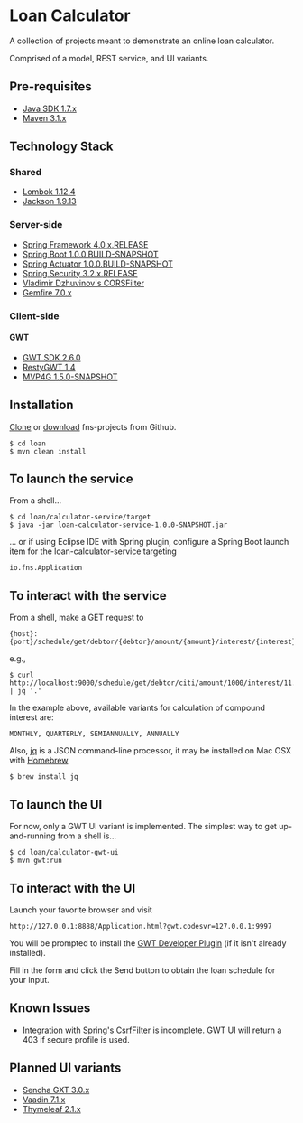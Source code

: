 # Loan Calculator
A collection of projects meant to demonstrate an online loan calculator. 

Comprised of a model, REST service, and UI variants.

## Pre-requisites
* [Java SDK 1.7.x](http://www.oracle.com/technetwork/java/javase/downloads/jdk7-downloads-1880260.html)
* [Maven 3.1.x](http://maven.apache.org/download.cgi)

## Technology Stack

### Shared
* [Lombok 1.12.4](http://projectlombok.org/)
* [Jackson 1.9.13](http://jackson.codehaus.org/)

### Server-side
* [Spring Framework 4.0.x.RELEASE](http://projects.spring.io/spring-framework/)
* [Spring Boot 1.0.0.BUILD-SNAPSHOT](http://projects.spring.io/spring-boot/)
* [Spring Actuator 1.0.0.BUILD-SNAPSHOT](http://projects.spring.io/spring-boot/docs/spring-boot-actuator/README.html)
* [Spring Security 3.2.x.RELEASE](http://projects.spring.io/spring-security/)
* [Vladimir Dzhuvinov's CORSFilter](http://software.dzhuvinov.com/cors-filter.html)
* [Gemfire 7.0.x](http://www.gopivotal.com/products/pivotal-gemfire)

### Client-side

#### GWT
* [GWT SDK 2.6.0](http://www.gwtproject.org/release-notes.html#Release_Notes_2_6_0)
* [RestyGWT 1.4](http://restygwt.fusesource.org/documentation/restygwt-user-guide.html)
* [MVP4G 1.5.0-SNAPSHOT](https://code.google.com/p/mvp4g/)

## Installation
[Clone](https://github.com/fastnsilver/fns-projects.git) or [download](https://github.com/fastnsilver/fns-projects/archive/master.zip) fns-projects from Github.

	$ cd loan
	$ mvn clean install

## To launch the service
From a shell...

	$ cd loan/calculator-service/target
	$ java -jar loan-calculator-service-1.0.0-SNAPSHOT.jar

... or if using Eclipse IDE with Spring plugin, configure a Spring Boot launch item for the loan-calculator-service targeting

	io.fns.Application


## To interact with the service 
From a shell, make a GET request to	

	{host}:{port}/schedule/get/debtor/{debtor}/amount/{amount}/interest/{interest}/years/{years}/compounded/{compounded}

e.g., 

	$ curl http://localhost:9000/schedule/get/debtor/citi/amount/1000/interest/11.5/years/2/compounded/MONTHLY | jq '.'

In the example above, available variants for calculation of compound interest are: 

	MONTHLY, QUARTERLY, SEMIANNUALLY, ANNUALLY

Also, [jq](http://stedolan.github.io/jq/) is a JSON command-line processor, it may be installed on Mac OSX with [Homebrew](http://brew.sh/)

	$ brew install jq
	
	
## To launch the UI
For now, only a GWT UI variant is implemented.  The simplest way to get up-and-running from a shell is...

	$ cd loan/calculator-gwt-ui
	$ mvn gwt:run

## To interact with the UI
Launch your favorite browser and visit

	http://127.0.0.1:8888/Application.html?gwt.codesvr=127.0.0.1:9997

You will be prompted to install the [GWT Developer Plugin](http://www.gwtproject.org/doc/latest/DevGuideCompilingAndDebugging.html#launching_in_dev_mode) (if it isn't already installed).

Fill in the form and click the Send button to obtain the loan schedule for your input.  

## Known Issues
* [Integration](https://github.com/fastnsilver/fns-projects/issues/9) with Spring's [CsrfFilter](http://docs.spring.io/spring-security/site/docs/3.2.1.CI-SNAPSHOT/apidocs/org/springframework/security/web/csrf/CsrfFilter.html) is incomplete.  GWT UI will return a 403 if secure profile is used.

## Planned UI variants
* [Sencha GXT 3.0.x](http://www.sencha.com/products/gxt/)
* [Vaadin 7.1.x](https://vaadin.com/home)
* [Thymeleaf 2.1.x](http://www.thymeleaf.org/)
